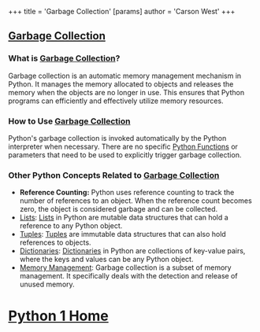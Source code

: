 +++
 title = 'Garbage Collection'
[params]
	author = 'Carson West'
+++
## [Garbage Collection](./../garbage-collection/)

### What is [Garbage Collection](./../garbage-collection/)?
Garbage collection is an automatic memory management mechanism in Python. It manages the memory allocated to objects and releases the memory when the objects are no longer in use. This ensures that Python programs can efficiently and effectively utilize memory resources.

### How to Use [Garbage Collection](./../garbage-collection/)
Python's garbage collection is invoked automatically by the Python interpreter when necessary. There are no specific [Python Functions](./../python-functions/) or parameters that need to be used to explicitly trigger garbage collection.

### Other Python Concepts Related to [Garbage Collection](./../garbage-collection/)
- **Reference Counting:** Python uses reference counting to track the number of references to an object. When the reference count becomes zero, the object is considered garbage and can be collected.
- [Lists](./../lists/): [Lists](./../lists/) in Python are mutable data structures that can hold a reference to any Python object.
- [Tuples](./../tuples/): [Tuples](./../tuples/) are immutable data structures that can also hold references to objects.
- [Dictionaries](./../dictionaries/): [Dictionaries](./../dictionaries/) in Python are collections of key-value pairs, where the keys and values can be any Python object.
- [Memory Management](./../memory-management/): Garbage collection is a subset of memory management. It specifically deals with the detection and release of unused memory.
# [Python 1 Home](./../python-1-home/)